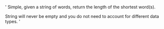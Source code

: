 '
Simple, given a string of words, return the length of the shortest word(s).

String will never be empty and you do not need to account for different data types.
'
